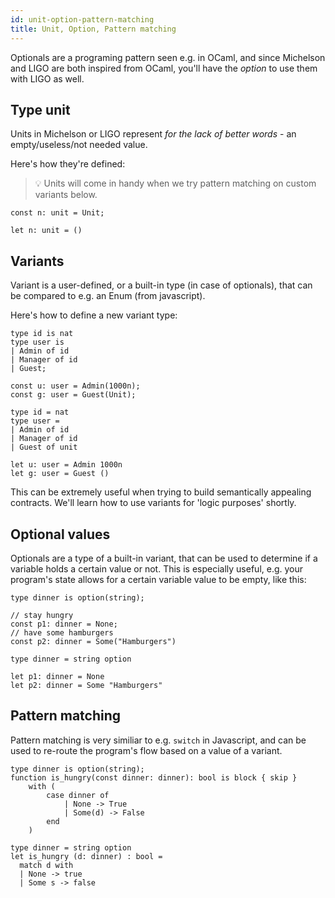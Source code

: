 ```yaml
---
id: unit-option-pattern-matching
title: Unit, Option, Pattern matching
---
```


Optionals are a programing pattern seen e.g. in OCaml, and since Michelson and LIGO are both inspired from OCaml, you'll have the *option* to use them with LIGO as well.

## Type unit

Units in Michelson or LIGO represent *for the lack of better words* - an empty/useless/not needed value.

Here's how they're defined:

> 💡 Units will come in handy when we try pattern matching on custom variants below.

<!--DOCUSAURUS_CODE_TABS-->
<!--Pascaligo-->
```pascaligo
const n: unit = Unit;
```

<!--Cameligo-->
```cameligo
let n: unit = ()
```

<!--END_DOCUSAURUS_CODE_TABS-->

## Variants

Variant is a user-defined, or a built-in type (in case of optionals), that can be compared to e.g. an Enum (from javascript).

Here's how to define a new variant type:

<!--DOCUSAURUS_CODE_TABS-->
<!--Pascaligo-->
```pascaligo
type id is nat
type user is
| Admin of id
| Manager of id
| Guest;

const u: user = Admin(1000n);
const g: user = Guest(Unit);
```

<!--Cameligo-->
```cameligo
type id = nat
type user =
| Admin of id
| Manager of id
| Guest of unit

let u: user = Admin 1000n
let g: user = Guest ()
```

<!--END_DOCUSAURUS_CODE_TABS-->

This can be extremely useful when trying to build semantically appealing contracts. We'll learn how to use variants for 'logic purposes' shortly.

## Optional values

Optionals are a type of a built-in variant, that can be used to determine if a variable holds a certain value or not. This is especially useful, e.g. your program's state allows for a certain variable value to be empty, like this:

<!--DOCUSAURUS_CODE_TABS-->
<!--Pascaligo-->
```pascaligo
type dinner is option(string);

// stay hungry
const p1: dinner = None;
// have some hamburgers
const p2: dinner = Some("Hamburgers")
```

<!--Cameligo-->
```cameligo
type dinner = string option

let p1: dinner = None
let p2: dinner = Some "Hamburgers"
```

<!--END_DOCUSAURUS_CODE_TABS-->


## Pattern matching

Pattern matching is very similiar to e.g. `switch` in Javascript, and can be used to re-route the program's flow based on a value of a variant. 

<!--DOCUSAURUS_CODE_TABS-->
<!--Pascaligo-->
```pascaligo
type dinner is option(string);
function is_hungry(const dinner: dinner): bool is block { skip } 
    with (
        case dinner of 
            | None -> True
            | Some(d) -> False
        end
    )
```

<!--Cameligo-->
```cameligo
type dinner = string option
let is_hungry (d: dinner) : bool =
  match d with
  | None -> true
  | Some s -> false
```

<!--END_DOCUSAURUS_CODE_TABS-->
